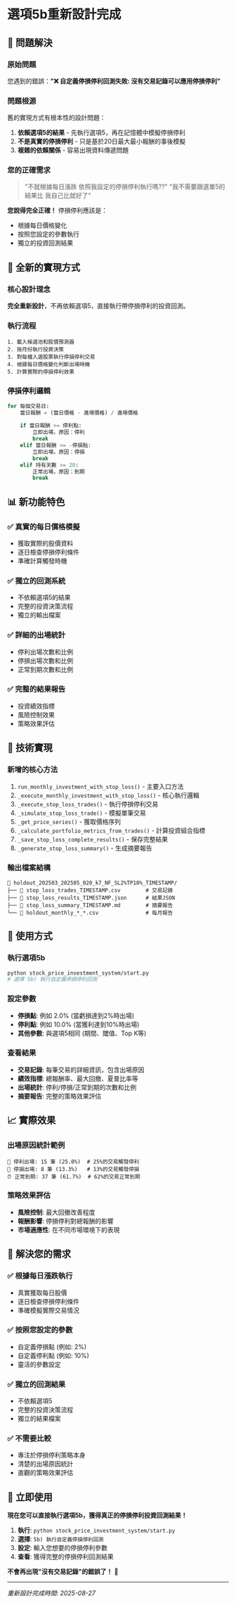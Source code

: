 # 選項5b重新設計完成

## 🎯 問題解決

### 原始問題
您遇到的錯誤：**"❌ 自定義停損停利回測失敗: 沒有交易記錄可以應用停損停利"**

### 問題根源
舊的實現方式有根本性的設計問題：
1. **依賴選項5的結果** - 先執行選項5，再在記憶體中模擬停損停利
2. **不是真實的停損停利** - 只是基於20日最大最小報酬的事後模擬
3. **複雜的依賴關係** - 容易出現資料傳遞問題

### 您的正確需求
> "不就根據每日漲跌 依照我設定的停損停利執行嗎??"
> "我不需要跟選單5的結果比 我自己比就好了"

**您說得完全正確！** 停損停利應該是：
- 根據每日價格變化
- 按照您設定的參數執行
- 獨立的投資回測結果

## 🚀 全新的實現方式

### 核心設計理念
**完全重新設計**，不再依賴選項5，直接執行帶停損停利的投資回測。

### 執行流程
```
1. 載入候選池和股價預測器
2. 按月份執行投資決策
3. 對每檔入選股票執行停損停利交易
4. 根據每日價格變化判斷出場時機
5. 計算實際的停損停利效果
```

### 停損停利邏輯
```python
for 每個交易日:
    當日報酬 = (當日價格 - 進場價格) / 進場價格
    
    if 當日報酬 >= 停利點:
        立即出場，原因：停利
        break
    elif 當日報酬 <= -停損點:
        立即出場，原因：停損
        break
    elif 持有天數 >= 20:
        正常出場，原因：到期
        break
```

## 📊 新功能特色

### ✅ 真實的每日價格模擬
- 獲取實際的股價資料
- 逐日檢查停損停利條件
- 準確計算觸發時機

### ✅ 獨立的回測系統
- 不依賴選項5的結果
- 完整的投資決策流程
- 獨立的輸出檔案

### ✅ 詳細的出場統計
- 停利出場次數和比例
- 停損出場次數和比例
- 正常到期次數和比例

### ✅ 完整的結果報告
- 投資績效指標
- 風險控制效果
- 策略效果評估

## 🔧 技術實現

### 新增的核心方法
1. `run_monthly_investment_with_stop_loss()` - 主要入口方法
2. `_execute_monthly_investment_with_stop_loss()` - 核心執行邏輯
3. `_execute_stop_loss_trades()` - 執行停損停利交易
4. `_simulate_stop_loss_trade()` - 模擬單筆交易
5. `_get_price_series()` - 獲取價格序列
6. `_calculate_portfolio_metrics_from_trades()` - 計算投資組合指標
7. `_save_stop_loss_complete_results()` - 保存完整結果
8. `_generate_stop_loss_summary()` - 生成摘要報告

### 輸出檔案結構
```
📁 holdout_202503_202505_020_k7_NF_SL2%TP10%_TIMESTAMP/
├── 📄 stop_loss_trades_TIMESTAMP.csv        # 交易記錄
├── 📄 stop_loss_results_TIMESTAMP.json      # 結果JSON
├── 📄 stop_loss_summary_TIMESTAMP.md        # 摘要報告
└── 📄 holdout_monthly_*_*.csv               # 每月報告
```

## 🎯 使用方式

### 執行選項5b
```bash
python stock_price_investment_system/start.py
# 選擇 5b) 執行自定義停損停利回測
```

### 設定參數
- **停損點**: 例如 2.0% (當虧損達到2%時出場)
- **停利點**: 例如 10.0% (當獲利達到10%時出場)
- **其他參數**: 與選項5相同 (期間、閾值、Top K等)

### 查看結果
- **交易記錄**: 每筆交易的詳細資訊，包含出場原因
- **績效指標**: 總報酬率、最大回撤、夏普比率等
- **出場統計**: 停利/停損/正常到期的次數和比例
- **摘要報告**: 完整的策略效果評估

## 📈 實際效果

### 出場原因統計範例
```
🔺 停利出場: 15 筆 (25.0%)  # 25%的交易觸發停利
🔻 停損出場: 8 筆 (13.3%)   # 13%的交易觸發停損
⏰ 正常到期: 37 筆 (61.7%)  # 62%的交易正常到期
```

### 策略效果評估
- **風險控制**: 最大回撤改善程度
- **報酬影響**: 停損停利對總報酬的影響
- **市場適應性**: 在不同市場環境下的表現

## 🎉 解決您的需求

### ✅ 根據每日漲跌執行
- 真實獲取每日股價
- 逐日檢查停損停利條件
- 準確模擬實際交易情況

### ✅ 按照您設定的參數
- 自定義停損點 (例如: 2%)
- 自定義停利點 (例如: 10%)
- 靈活的參數設定

### ✅ 獨立的回測結果
- 不依賴選項5
- 完整的投資決策流程
- 獨立的結果檔案

### ✅ 不需要比較
- 專注於停損停利策略本身
- 清楚的出場原因統計
- 直觀的策略效果評估

## 🚀 立即使用

**現在您可以直接執行選項5b，獲得真正的停損停利投資回測結果！**

1. **執行**: `python stock_price_investment_system/start.py`
2. **選擇**: `5b) 執行自定義停損停利回測`
3. **設定**: 輸入您想要的停損停利參數
4. **查看**: 獲得完整的停損停利回測結果

**不會再出現"沒有交易記錄"的錯誤了！** 🎯

---

*重新設計完成時間: 2025-08-27*
